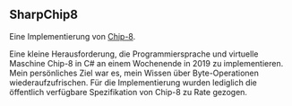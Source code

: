 ## SharpChip8

Eine Implementierung von [Chip-8](https://de.wikipedia.org/wiki/CHIP-8).

Eine kleine Herausforderung, die Programmiersprache und virtuelle Maschine Chip-8 in C# an einem Wochenende in 2019 zu implementieren. Mein persönliches Ziel war es, mein Wissen über Byte-Operationen wiederaufzufrischen. Für die Implementierung wurden lediglich die öffentlich verfügbare Spezifikation von Chip-8 zu Rate gezogen.

<gallery src="7_sharpchip8_gallery.json"></gallery>